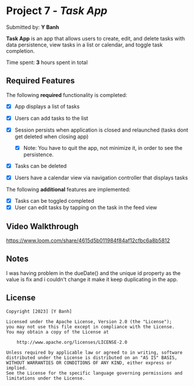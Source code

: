 # Project 7 - *Task App*

Submitted by: **Y Banh**

**Task App** is an app that allows users to create, edit, and delete tasks with data persistence, view tasks in a list or calendar, and toggle task completion.

Time spent: **3** hours spent in total

## Required Features

The following **required** functionality is completed:

- [x] App displays a list of tasks
- [x] Users can add tasks to the list
- [x] Session persists when application is closed and relaunched (tasks dont get deleted when closing app) 
  - [x] Note: You have to quit the app, not minimize it, in order to see the persistence.
- [x] Tasks can be deleted
- [x] Users have a calendar view via navigation controller that displays tasks	


The following **additional** features are implemented:

- [x] Tasks can be toggled completed
- [x] User can edit tasks by tapping on the task in the feed view

## Video Walkthrough

https://www.loom.com/share/4615d5b011984f84af12cfbc6a8b5812

## Notes

I was having problem in the dueDate() and the unique id property as the value is fix and i couldn't change it make it keep duplicating in the app.

## License

    Copyright [2023] [Y Banh]

    Licensed under the Apache License, Version 2.0 (the "License");
    you may not use this file except in compliance with the License.
    You may obtain a copy of the License at

        http://www.apache.org/licenses/LICENSE-2.0

    Unless required by applicable law or agreed to in writing, software
    distributed under the License is distributed on an "AS IS" BASIS,
    WITHOUT WARRANTIES OR CONDITIONS OF ANY KIND, either express or implied.
    See the License for the specific language governing permissions and
    limitations under the License.
